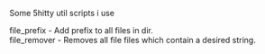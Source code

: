 Some 5hitty util scripts i use

file_prefix - Add prefix to all files in dir.  
file_remover - Removes all file files which contain a desired string.  